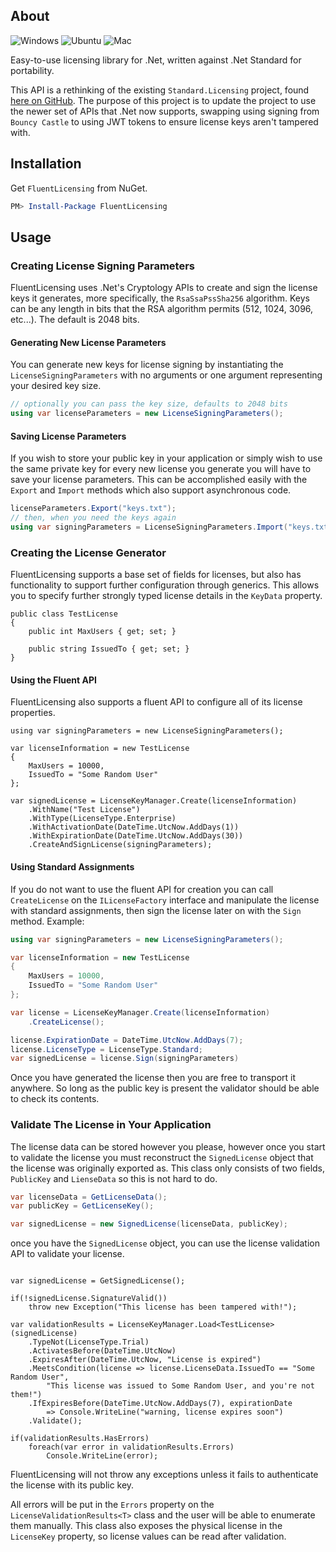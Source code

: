 ﻿## About

![Windows](https://github.com/ConnerPhillis/StandardLicensing/workflows/Windows/badge.svg)
![Ubuntu](https://github.com/ConnerPhillis/StandardLicensing/workflows/Ubuntu/badge.svg)
![Mac](https://github.com/ConnerPhillis/StandardLicensing/workflows/Mac/badge.svg)

Easy-to-use licensing library for .Net, written against .Net Standard for portability.

This API is a rethinking of the existing `Standard.Licensing` project, found [here on GitHub](https://github.com/junian/Standard.Licensing). The purpose of this project is to update the project to use the newer set of APIs that .Net now supports, swapping using signing from `Bouncy Castle` to using JWT tokens to ensure license keys aren't tampered with.

## Installation

Get `FluentLicensing` from NuGet.

```powershell
PM> Install-Package FluentLicensing
```

## Usage

### Creating License Signing Parameters

FluentLicensing uses .Net's Cryptology APIs to create and sign the license keys it generates, more specifically, the `RsaSsaPssSha256` algorithm. Keys can be any length in bits that the RSA algorithm permits (512, 1024, 3096, etc...). The default is 2048 bits.

#### Generating New License Parameters

You can generate new keys for license signing by instantiating the `LicenseSigningParameters` with no arguments or one argument representing your desired key size.

```csharp
// optionally you can pass the key size, defaults to 2048 bits
using var licenseParameters = new LicenseSigningParameters();
```

#### Saving License Parameters

If you wish to store your public key in your application or simply wish to use the same private key for every new license you generate you will have to save your license parameters. This can be accomplished easily with the `Export` and `Import` methods which also support asynchronous code.

```csharp
licenseParameters.Export("keys.txt");
// then, when you need the keys again
using var signingParameters = LicenseSigningParameters.Import("keys.txt");
```

### Creating the License Generator

FluentLicensing supports a base set of fields for licenses, but also has functionality to support further configuration through generics. This allows you to specify further strongly typed license details in the `KeyData` property.

```Csharp
public class TestLicense 
{
    public int MaxUsers { get; set; }

    public string IssuedTo { get; set; }
}
```

#### Using the Fluent API

FluentLicensing also supports a fluent API to configure all of its license properties.

```CSharp
using var signingParameters = new LicenseSigningParameters();

var licenseInformation = new TestLicense
{
    MaxUsers = 10000,
    IssuedTo = "Some Random User"
};

var signedLicense = LicenseKeyManager.Create(licenseInformation)
    .WithName("Test License")
    .WithType(LicenseType.Enterprise)
    .WithActivationDate(DateTime.UtcNow.AddDays(1))
    .WithExpirationDate(DateTime.UtcNow.AddDays(30))
    .CreateAndSignLicense(signingParameters);
```

#### Using Standard Assignments

If you do not want to use the fluent API for creation you can call `CreateLicense` on the `ILicenseFactory` interface and manipulate the license with standard assignments, then sign the license later on with the `Sign` method. Example:

```csharp
using var signingParameters = new LicenseSigningParameters();

var licenseInformation = new TestLicense
{
    MaxUsers = 10000,
    IssuedTo = "Some Random User"
};

var license = LicenseKeyManager.Create(licenseInformation)
    .CreateLicense();

license.ExpirationDate = DateTime.UtcNow.AddDays(7);
license.LicenseType = LicenseType.Standard;
var signedLicense = license.Sign(signingParameters)
```

Once you have generated the license then you are free to transport it anywhere. So long as the public key is present the validator should be able to check its contents.

### Validate The License in Your Application

The license data can be stored however you please, however once you start to validate the license you must reconstruct the `SignedLicense` object that the license was originally exported as. This class only consists of two fields, `PublicKey` and `LienseData` so this is not hard to do.

```csharp
var licenseData = GetLicenseData();
var publicKey = GetLicenseKey();

var signedLicense = new SignedLicense(licenseData, publicKey);
```

once you have the `SignedLicense` object, you can use the license validation API to validate your license.

```Csharp

var signedLicense = GetSignedLicense();

if(!signedLicense.SignatureValid())
    throw new Exception("This license has been tampered with!");

var validationResults = LicenseKeyManager.Load<TestLicense>(signedLicense)
    .TypeNot(LicenseType.Trial)
    .ActivatesBefore(DateTime.UtcNow)
    .ExpiresAfter(DateTime.UtcNow, "License is expired")
    .MeetsCondition(license => license.LicenseData.IssuedTo == "Some Random User",
        "This license was issued to Some Random User, and you're not them!")
    .IfExpiresBefore(DateTime.UtcNow.AddDays(7), expirationDate 
        => Console.WriteLine("warning, license expires soon")
    .Validate();

if(validationResults.HasErrors)
    foreach(var error in validationResults.Errors)
        Console.WriteLine(error);
```

FluentLicensing will not throw any exceptions unless it fails to authenticate the license with its public key.

All errors will be put in the `Errors` property on the `LicenseValidationResults<T>` class and the user will be able to enumerate them manually. This class also exposes the physical license in the `LicenseKey` property, so license values can be read after validation.